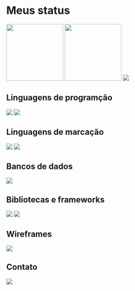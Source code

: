# Meus status

<img height="150em" src="https://github-readme-stats.vercel.app/api?username=felipe-coletti&show_icons=true&theme=default"> <img height="150em" src="https://github-readme-stats.vercel.app/api/top-langs/?username=felipe-coletti&layout=compact&theme=default">
<img src="https://github-profile-trophy.vercel.app/?username=felipe-coletti&column=8&theme=default&no-frame=true&margin-w=3&margin-h=5"/>

## Linguagens de programção

<img src="https://img.shields.io/badge/PYTHON-4b8bbe?style=for-the-badge&logo=python&logoColor=ffe873"> <img src="https://img.shields.io/badge/PHP-6c78af?style=for-the-badge&logo=php&logoColor=white">

## Linguagens de marcação

<img src="https://img.shields.io/badge/HTML5-f16529?style=for-the-badge&logo=html5&logoColor=white"> <img src="https://img.shields.io/badge/CSS3-2965f1?style=for-the-badge&logo=css3&logoColor=white">

## Bancos de dados

<img src="https://img.shields.io/badge/MYSQL-00758f?style=for-the-badge&logo=mysql&logoColor=white">

## Bibliotecas e frameworks

<img src="https://img.shields.io/badge/REACT%20NACTIVE-00a7d4?style=for-the-badge&logo=react&logoColor=white"> <img src="https://img.shields.io/badge/NODE.JS-303030?style=for-the-badge&logo=node.js&logoColor=68a063">

## Wireframes

<img src="https://img.shields.io/badge/FIGMA-F24E1E?style=for-the-badge&logo=figma&logoColor=white">

## Contato

<a href="https://www.linkedin.com/in/felipe-coletti-41a49a229"><img src="https://img.shields.io/badge/LinkedIn-0077b5?style=for-the-badge&logo=linkedin&logoColor=white"></a>

